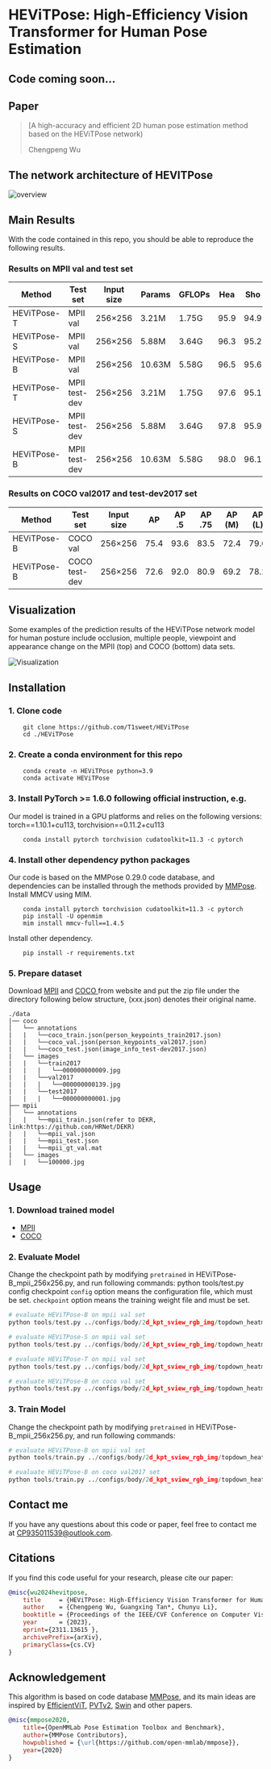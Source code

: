 # HEViTPose: High-Efficiency Vision Transformer for Human Pose Estimation

## Code coming soon...

## Paper

> [A high-accuracy and efficient 2D human pose estimation method based on the HEViTPose network)
> 
> Chengpeng Wu

## The network architecture of HEVITPose

![overview](img/NetworkGraph.png)

## Main Results
With the code contained in this repo, you should be able to reproduce the following results. 
### Results on MPII val and test set
|   Method      |   Test set    | Input size |Params |GFLOPs | Hea| Sho| Elb| Wri |Hip| Kne |Ank |Total|
|---------------|---------------|------------|-------|-------|----|----|----|-----|----|-----|----|-----|
| HEViTPose-T   | MPII val      |  256×256   | 3.21M | 1.75G | 95.9 |94.9 |87.4 |81.6 |87.4 | 81.6 |77.2 |87.2|
| HEViTPose-S   | MPII val      |  256×256   | 5.88M | 3.64G | 96.3 |95.2 |88.7 |83.3 |88.5 |83.9 |79.5 |88.5|
| HEViTPose-B   | MPII val      |  256×256   | 10.63M| 5.58G | 96.5 |95.6 |89.5 |84.5 |89.1 |85.7 |81.1 |89.4|
| HEViTPose-T   | MPII test-dev |  256×256   | 3.21M | 1.75G | 97.6 |95.1 |89.0 |83.6 |89.1 |83.9 |79.1 |88.7|
| HEViTPose-S   | MPII test-dev |  256×256   | 5.88M | 3.64G | 97.8 |95.9 |90.5 |86.0 |89.7 |86.0 |81.7 |90.1|
| HEViTPose-B   | MPII test-dev |  256×256   | 10.63M| 5.58G | 98.0 |96.1 |91.3 |86.5 |90.2 |86.6 |83.0 |90.7|

### Results on COCO val2017 and test-dev2017 set
| Method     | Test set      | Input size |  AP | AP .5|AP .75|AP (M)|AP (L)| AR   |
|------------|---------------|------------|-----|------|------|------|------|------| 
| HEViTPose-B| COCO val      | 256×256    | 75.4| 93.6 | 83.5 | 72.4 | 79.6 | 78.2 | 
| HEViTPose-B| COCO test-dev | 256×256    | 72.6| 92.0 | 80.9 | 69.2 | 78.2 | 78.0 |  


## Visualization
Some examples of the prediction results of the HEViTPose network model for
human posture include occlusion, multiple people, viewpoint and appearance change on the MPII (top) and COCO (bottom) data sets.

![Visualization](./img/visualization.png)



## Installation

### 1. Clone code
```shell
    git clone https://github.com/T1sweet/HEViTPose
    cd ./HEViTPose
```

### 2. Create a conda environment for this repo
```shell
    conda create -n HEViTPose python=3.9
    conda activate HEViTPose
```

### 3. Install PyTorch >= 1.6.0 following official instruction, e.g.
Our model is trained in a GPU platforms and relies on the following versions: 
torch==1.10.1+cu113, torchvision==0.11.2+cu113
```shell
    conda install pytorch torchvision cudatoolkit=11.3 -c pytorch
```

### 4. Install other dependency python packages
Our code is based on the MMPose 0.29.0 code database, and dependencies can be installed through the methods provided by [MMPose](https://github.com/open-mmlab/mmpose/blob/v0.29.0/docs/en/install.md). 
Install MMCV using MIM.
```shell
    conda install pytorch torchvision cudatoolkit=11.3 -c pytorch
    pip install -U openmim
    mim install mmcv-full==1.4.5
```
Install other dependency.
```shell
    pip install -r requirements.txt
```

### 5. Prepare dataset
Download [MPII](http://human-pose.mpi-inf.mpg.de/#download) and [COCO ](https://cocodataset.org/#home) from website and put the zip file under the directory following below structure, (xxx.json) denotes their original name.

```
./data
|── coco
│   └── annotations
|   |   └──coco_train.json(person_keypoints_train2017.json)
|   |   └──coco_val.json(person_keypoints_val2017.json)
|   |   └──coco_test.json(image_info_test-dev2017.json)
|   └── images
|   |   └──train2017
|   |   |   └──000000000009.jpg
|   |   └──val2017
|   |   |   └──000000000139.jpg
|   |   └──test2017
|   |   |   └──000000000001.jpg
├── mpii
│   └── annotations
|   |   └──mpii_train.json(refer to DEKR, link:https://github.com/HRNet/DEKR)
|   |   └──mpii_val.json
|   |   └──mpii_test.json
|   |   └──mpii_gt_val.mat
|   └── images
|   |   └──100000.jpg
```
## Usage

### 1. Download trained model
* [MPII](https://1drv.ms/u/s!AhpKYLhXKpH7gv8RepyMU_iU5uhxhg?e=ygs4Me)
* [COCO](https://1drv.ms/u/s!AhpKYLhXKpH7gv8RepyMU_iU5uhxhg?e=ygs4Me)


### 2. Evaluate Model
Change the checkpoint path by modifying `pretrained` in HEViTPose-B_mpii_256x256.py, and run following commands:
python tools/test.py config checkpoint
`config` option means the configuration file, which must be set.
`checkpoint` option means the training weight file and must be set.

```python
# evaluate HEViTPose-B on mpii val set
python tools/test.py ../configs/body/2d_kpt_sview_rgb_img/topdown_heatmap/HEViTPose-B_mpii_256x256.py /work_dir/HEViTPose/HEViTPose-B.pth

# evaluate HEViTPose-S on mpii val set
python tools/test.py ../configs/body/2d_kpt_sview_rgb_img/topdown_heatmap/HEViTPose-S_mpii_256x256.py /work_dir/HEViTPose/HEViTPose-S.pth

# evaluate HEViTPose-T on mpii val set
python tools/test.py ../configs/body/2d_kpt_sview_rgb_img/topdown_heatmap/HEViTPose-T_mpii_256x256.py /work_dir/HEViTPose/HEViTPose-T.pth

# evaluate HEViTPose-B on coco val set
python tools/test.py ../configs/body/2d_kpt_sview_rgb_img/topdown_heatmap/HEViTPose-B_coco_256x256.py /work_dir/HEViTPose/HEViTPose-B_coco.pth

```

### 3. Train Model
Change the checkpoint path by modifying `pretrained` in HEViTPose-B_mpii_256x256.py, and run following commands:
```python
# evaluate HEViTPose-B on mpii val set
python tools/train.py ../configs/body/2d_kpt_sview_rgb_img/topdown_heatmap/HEViTPose-B_mpii_256x256.py

# evaluate HEViTPose-B on coco val2017 set
python tools/train.py ../configs/body/2d_kpt_sview_rgb_img/topdown_heatmap/HEViTPose-B_coco_256x256.py
```

## Contact me
If you have any questions about this code or paper, feel free to contact me at
CP935011539@outlook.com.


## Citations
If you find this code useful for your research, please cite our paper:

```bibtex
@misc{wu2024hevitpose,
    title     = {HEViTPose: High-Efficiency Vision Transformer for Human Pose Estimation},
    author    = {Chengpeng Wu, Guangxing Tan*, Chunyu Li},
    booktitle = {Proceedings of the IEEE/CVF Conference on Computer Vision and Pattern Recognition (CVPR)},
    year      = {2023},
    eprint={2311.13615 },
    archivePrefix={arXiv},
    primaryClass={cs.CV}
}
```


## Acknowledgement
This algorithm is based on code database [MMPose](https://github.com/open-mmlab/mmpose/tree/v0.29.0), and its main ideas are inspired by [EfficientViT](https://openaccess.thecvf.com/content/CVPR2023/papers/Liu_EfficientViT_Memory_Efficient_Vision_Transformer_With_Cascaded_Group_Attention_CVPR_2023_paper.pdf), [PVTv2](https://link.springer.com/content/pdf/10.1007/s41095-022-0274-8.pdf), [Swin](https://openaccess.thecvf.com/content/ICCV2021/papers/Liu_Swin_Transformer_Hierarchical_Vision_Transformer_Using_Shifted_Windows_ICCV_2021_paper.pdf) and other papers.

```bibtex
@misc{mmpose2020,
    title={OpenMMLab Pose Estimation Toolbox and Benchmark},
    author={MMPose Contributors},
    howpublished = {\url{https://github.com/open-mmlab/mmpose}},
    year={2020}
}
```
